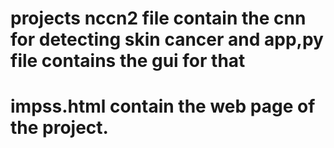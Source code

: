 # projects nccn2 file contain the cnn for detecting skin cancer and app,py file contains the gui for that
# impss.html contain the web page of the project.
